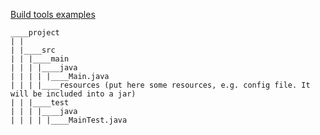 [Build tools examples](https://gist.github.com/Dmitry404/6d009d13ff83d64fd9523e4b46ba0bec#file-build-gradle)

```
____project
| |
| |____src
| | |____main
| | | |____java
| | | | |____Main.java
| | | |____resources (put here some resources, e.g. config file. It will be included into a jar)
| | |____test
| | | |____java
| | | | |____MainTest.java
```
